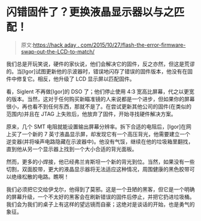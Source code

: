# 闪错固件了？更换液晶显示器以与之匹配！

> 原文:[https://hack aday . com/2015/10/27/flash-the-error-firmware-swap-out-the-LCD-to-match/](https://hackaday.com/2015/10/27/flashed-the-wrong-firmware-swap-out-the-lcd-to-match/)

我们总是开玩笑说，硬件的家伙说，他们会解决它的固件，反之亦然，但这是荒谬的。当[Igor]试图更新他的示波器时，错误地闪存了错误的固件版本，他没有在固件中修复它。相反，他升级了 LCD 显示屏以匹配固件。

看，Siglent 不再做[Igor]的 DSO 了；他们停止使用 4:3 宽高比屏幕，代之以更宽的版本。当然，这对于任何购买新瞄准镜的人来说都是一个进步，但如果你的屏幕很小，再也看不到任何东西，那就不是了。在尝试更新其他公司的固件(在类似的范围内)并且在 JTAG 上失败后，他放弃了固件，开始寻找硬件解决方案。

原来，几个 SMT 电阻就能设置输出屏幕分辨率。拆下合适的电阻后，[Igor]在网上买了一个新的 7 英寸液晶显示屏，却发现它有一个高压背光，他需要建立一个逆变器(并将噪声电路隐藏在示波器中)。他没有气馁，继续在他的垃圾箱里翻找，直到他从另一个显示器上找到一个大小合适的背光面板。

然而，更多的小焊接，他已经弗兰肯斯坦一个新的背光到位。当然，如果没有一些切割，双面胶带，更大的液晶显示器将无法适应这种情况，周围健康的黑色胶带可以绝缘松散的电路。瞧啊！

我们必须把它交给伊戈尔，他得到了莫邪。这是一个丑陋的黑客，但它是一个明确的屏幕升级，一个不太好的黑客会在刷新错误的固件后停止，并把它扔进垃圾桶。我们会为我们的桌子上有这样的望远镜而自豪；这绝对是谈话的开始，也是勇气的象征。